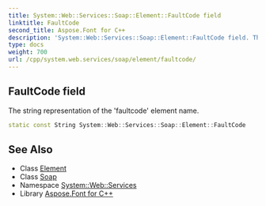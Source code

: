```yaml
---
title: System::Web::Services::Soap::Element::FaultCode field
linktitle: FaultCode
second_title: Aspose.Font for C++
description: 'System::Web::Services::Soap::Element::FaultCode field. The string representation of the ''faultcode'' element name in C++.'
type: docs
weight: 700
url: /cpp/system.web.services/soap/element/faultcode/
---
```

## FaultCode field


The string representation of the 'faultcode' element name.

```cpp
static const String System::Web::Services::Soap::Element::FaultCode
```

## See Also

* Class [Element](../)
* Class [Soap](../../)
* Namespace [System::Web::Services](../../../)
* Library [Aspose.Font for C++](../../../../)
